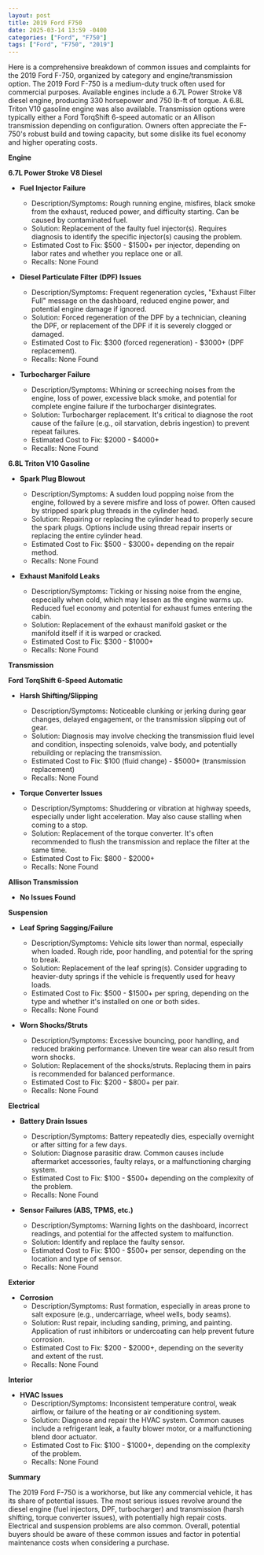 ```yaml
---
layout: post
title: 2019 Ford F750
date: 2025-03-14 13:59 -0400
categories: ["Ford", "F750"]
tags: ["Ford", "F750", "2019"]
---
```

Here is a comprehensive breakdown of common issues and complaints for the 2019 Ford F-750, organized by category and engine/transmission option. The 2019 Ford F-750 is a medium-duty truck often used for commercial purposes. Available engines include a 6.7L Power Stroke V8 diesel engine, producing 330 horsepower and 750 lb-ft of torque. A 6.8L Triton V10 gasoline engine was also available. Transmission options were typically either a Ford TorqShift 6-speed automatic or an Allison transmission depending on configuration. Owners often appreciate the F-750's robust build and towing capacity, but some dislike its fuel economy and higher operating costs.

**Engine**

**6.7L Power Stroke V8 Diesel**

*   **Fuel Injector Failure**
    *   Description/Symptoms: Rough running engine, misfires, black smoke from the exhaust, reduced power, and difficulty starting. Can be caused by contaminated fuel.
    *   Solution: Replacement of the faulty fuel injector(s). Requires diagnosis to identify the specific injector(s) causing the problem.
    *   Estimated Cost to Fix: $500 - $1500+ per injector, depending on labor rates and whether you replace one or all.
    *   Recalls: None Found

*   **Diesel Particulate Filter (DPF) Issues**
    *   Description/Symptoms: Frequent regeneration cycles, "Exhaust Filter Full" message on the dashboard, reduced engine power, and potential engine damage if ignored.
    *   Solution: Forced regeneration of the DPF by a technician, cleaning the DPF, or replacement of the DPF if it is severely clogged or damaged.
    *   Estimated Cost to Fix: $300 (forced regeneration) - $3000+ (DPF replacement).
    *   Recalls: None Found

*   **Turbocharger Failure**
    *   Description/Symptoms: Whining or screeching noises from the engine, loss of power, excessive black smoke, and potential for complete engine failure if the turbocharger disintegrates.
    *   Solution: Turbocharger replacement. It's critical to diagnose the root cause of the failure (e.g., oil starvation, debris ingestion) to prevent repeat failures.
    *   Estimated Cost to Fix: $2000 - $4000+
    *   Recalls: None Found

**6.8L Triton V10 Gasoline**

*   **Spark Plug Blowout**
    *   Description/Symptoms: A sudden loud popping noise from the engine, followed by a severe misfire and loss of power. Often caused by stripped spark plug threads in the cylinder head.
    *   Solution: Repairing or replacing the cylinder head to properly secure the spark plugs. Options include using thread repair inserts or replacing the entire cylinder head.
    *   Estimated Cost to Fix: $500 - $3000+ depending on the repair method.
    *   Recalls: None Found

*   **Exhaust Manifold Leaks**
    *   Description/Symptoms: Ticking or hissing noise from the engine, especially when cold, which may lessen as the engine warms up. Reduced fuel economy and potential for exhaust fumes entering the cabin.
    *   Solution: Replacement of the exhaust manifold gasket or the manifold itself if it is warped or cracked.
    *   Estimated Cost to Fix: $300 - $1000+
    *   Recalls: None Found

**Transmission**

**Ford TorqShift 6-Speed Automatic**

*   **Harsh Shifting/Slipping**
    *   Description/Symptoms: Noticeable clunking or jerking during gear changes, delayed engagement, or the transmission slipping out of gear.
    *   Solution: Diagnosis may involve checking the transmission fluid level and condition, inspecting solenoids, valve body, and potentially rebuilding or replacing the transmission.
    *   Estimated Cost to Fix: $100 (fluid change) - $5000+ (transmission replacement)
    *   Recalls: None Found

*   **Torque Converter Issues**
    *   Description/Symptoms: Shuddering or vibration at highway speeds, especially under light acceleration. May also cause stalling when coming to a stop.
    *   Solution: Replacement of the torque converter. It's often recommended to flush the transmission and replace the filter at the same time.
    *   Estimated Cost to Fix: $800 - $2000+
    *   Recalls: None Found

**Allison Transmission**

*   **No Issues Found**

**Suspension**

*   **Leaf Spring Sagging/Failure**
    *   Description/Symptoms: Vehicle sits lower than normal, especially when loaded. Rough ride, poor handling, and potential for the spring to break.
    *   Solution: Replacement of the leaf spring(s). Consider upgrading to heavier-duty springs if the vehicle is frequently used for heavy loads.
    *   Estimated Cost to Fix: $500 - $1500+ per spring, depending on the type and whether it's installed on one or both sides.
    *   Recalls: None Found

*   **Worn Shocks/Struts**
    *   Description/Symptoms: Excessive bouncing, poor handling, and reduced braking performance. Uneven tire wear can also result from worn shocks.
    *   Solution: Replacement of the shocks/struts. Replacing them in pairs is recommended for balanced performance.
    *   Estimated Cost to Fix: $200 - $800+ per pair.
    *   Recalls: None Found

**Electrical**

*   **Battery Drain Issues**
    *   Description/Symptoms: Battery repeatedly dies, especially overnight or after sitting for a few days.
    *   Solution: Diagnose parasitic draw. Common causes include aftermarket accessories, faulty relays, or a malfunctioning charging system.
    *   Estimated Cost to Fix: $100 - $500+ depending on the complexity of the problem.
    *   Recalls: None Found

*   **Sensor Failures (ABS, TPMS, etc.)**
    *   Description/Symptoms: Warning lights on the dashboard, incorrect readings, and potential for the affected system to malfunction.
    *   Solution: Identify and replace the faulty sensor.
    *   Estimated Cost to Fix: $100 - $500+ per sensor, depending on the location and type of sensor.
    *   Recalls: None Found

**Exterior**

*   **Corrosion**
    *   Description/Symptoms: Rust formation, especially in areas prone to salt exposure (e.g., undercarriage, wheel wells, body seams).
    *   Solution: Rust repair, including sanding, priming, and painting. Application of rust inhibitors or undercoating can help prevent future corrosion.
    *   Estimated Cost to Fix: $200 - $2000+, depending on the severity and extent of the rust.
    *   Recalls: None Found

**Interior**

*   **HVAC Issues**
    *   Description/Symptoms: Inconsistent temperature control, weak airflow, or failure of the heating or air conditioning system.
    *   Solution: Diagnose and repair the HVAC system. Common causes include a refrigerant leak, a faulty blower motor, or a malfunctioning blend door actuator.
    *   Estimated Cost to Fix: $100 - $1000+, depending on the complexity of the problem.
    *   Recalls: None Found

**Summary**

The 2019 Ford F-750 is a workhorse, but like any commercial vehicle, it has its share of potential issues. The most serious issues revolve around the diesel engine (fuel injectors, DPF, turbocharger) and transmission (harsh shifting, torque converter issues), with potentially high repair costs. Electrical and suspension problems are also common. Overall, potential buyers should be aware of these common issues and factor in potential maintenance costs when considering a purchase.


